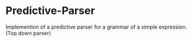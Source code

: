 # Predictive-Parser
Implemention of a predictive parser for a grammar of a simple expression. (Top down parser)
